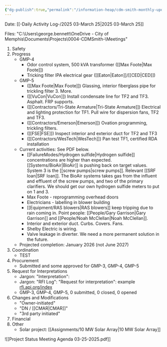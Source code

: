 ```yaml
---
{"dg-publish":true,"permalink":"/information-heap/cdm-smith-monthly-update-march-2025/","noteIcon":"","created":"2025-05-20T09:18:16.265-05:00"}
---
```


Date: [[-Daily Activity Log-/2025 03-March 25\|2025 03-March 25]]

Files: "C:\Users\george.bennett\OneDrive - City of Memphis\Documents\Projects\0004-CDMSmith-\Meetings"


1. Safety
2. Progress
	- GMP-4
		- Odor control system, 500 kVA transformer ([[Max Foote\|Max Foote]])
		- Tricking filter IPA electrical gear ([[Eaton\|Eaton]]/[[CED\|CED]])
	- GMP-5
		- ([[Max Foote\|Max Foote]]) Glassing, interior fiberglass pipe for trickling filter 3. More. 
		- ([[VuCon\|VuCon]]) Install condensate line for TF2 and TF3. Asphalt. FRP supports.
		- ([[Contractors/Tri-State Armature\|Tri-State Armature]]) Electrical and lighting protection for TF1. Pull wire for dispersion fans, TF2 and TF3.
		- ([[Contractors/Emerson\|Emerson]]) Ovation programming, trickling filters.
		- ([[FSE\|FSE]]) Inspect interior and exterior duct for TF2 and TF3
		- ([[Contractors/WesTech\|WesTech]]) Pan test TF1, certified RDA installation
	- Current activities: See PDF below.
		- [[FailureModes/Hydrogen sulfide\|Hydrogen sulfide]] concentrations are higher than expected. [[Systems/BioAir\|BioAir]] is pushing back on target values. System 3 is the [[screw pumps\|screw pumps]]. Relevant [[SRF loan\|SRF loan]]. The BioAir systems takes gas from the influent and effluent of the screw pumps, and two of the primary clarifiers. We should get our own hydrogen sulfide meters to put on 1 and 3.
		- Max Foote - reprogramming overhead doors
		- Electricians - labelling in blower building
		- [[Equipment/RAS blowers\|RAS blowers]] keep tripping due to rain coming in. Point people: [[People/Gary Garrison\|Gary Garrison]] and [[People/Noah McClellan\|Noah McClellan]].
		- Interior and exterior duct. Curbs. Covers. Fans.
		- Shelby Electric is wiring.
		- Valve leakage in diverter. We need a more permanent solution in the future.
	- Projected completion: January 2026 (not June 2027)
3. Coordination
	- TEST
4. Procurement
	- Submitted and some approved for GMP-3, GMP-4, GMP-5
5. Request for Interpretations
	- Jargon: "Interpretation":
	- Jargon: "RFI Log": "Request for interpretation": example [rfi.api.org/index](https://rfi.api.org/index)
	- GMP-3, GMP-4, GMP-5, 0 submitted, 0 closed, 0 opened
6. Changes and Modifications
	- "Owner-initiated"
	- "DN / [[CMAR\|CMAR]]"
	- "3rd party initiated"
7. Financial
8. Other
	- Solar project: [[Assignments/10 MW Solar Array\|10 MW Solar Array]] 

![[Project Status Meeting Agenda 03-25-2025.pdf]]
